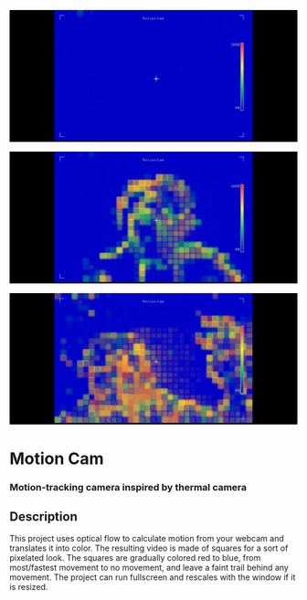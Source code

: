 ![Screenshot of Motion Cam not tracking anything](Screenshots/Motion_Cam_still.png)

![Screenshot of Motion Cam tracking a person moving in front of the camera](Screenshots/Motion_Cam_regular.png)

![Screenshot of Motion Cam tracking a person waving their hand](Screenshots/Motion_Cam_wave.png)

# Motion Cam
### Motion-tracking camera inspired by thermal camera

## Description
This project uses optical flow to calculate motion from your webcam and translates it into color. The resulting video is made of squares for a sort of pixelated look. The squares are gradually colored red to blue, from most/fastest movement to no movement, and leave a faint trail behind any movement. The project can run fullscreen and rescales with the window if it is resized.